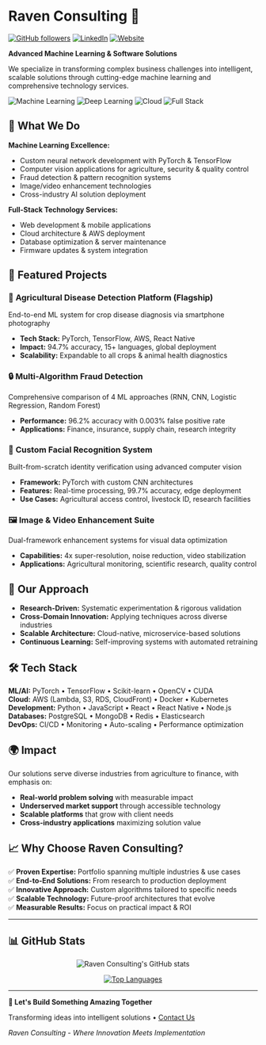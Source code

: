 # Raven Consulting 🚀

[![GitHub followers](https://img.shields.io/github/followers/ravenconsulting?style=social)](https://github.com/ravenconsulting)
[![LinkedIn](https://img.shields.io/badge/LinkedIn-Connect-blue)](https://linkedin.com/company/ravenconsulting)
[![Website](https://img.shields.io/badge/Website-Visit-green)](https://ravenconsulting.com)

**Advanced Machine Learning & Software Solutions**

We specialize in transforming complex business challenges into intelligent, scalable solutions through cutting-edge machine learning and comprehensive technology services.

![Machine Learning](https://img.shields.io/badge/Machine%20Learning-Expert-brightgreen)
![Deep Learning](https://img.shields.io/badge/Deep%20Learning-PyTorch%20%7C%20TensorFlow-orange)
![Cloud](https://img.shields.io/badge/Cloud-AWS%20Certified-yellow)
![Full Stack](https://img.shields.io/badge/Full%20Stack-Development-blue)

## 🎯 What We Do

**Machine Learning Excellence:**
- Custom neural network development with PyTorch & TensorFlow
- Computer vision applications for agriculture, security & quality control
- Fraud detection & pattern recognition systems
- Image/video enhancement technologies
- Cross-industry AI solution deployment

**Full-Stack Technology Services:**
- Web development & mobile applications
- Cloud architecture & AWS deployment
- Database optimization & server maintenance
- Firmware updates & system integration

## 🌟 Featured Projects

### 🥔 **Agricultural Disease Detection Platform** (Flagship)
End-to-end ML system for crop disease diagnosis via smartphone photography
- **Tech Stack:** PyTorch, TensorFlow, AWS, React Native
- **Impact:** 94.7% accuracy, 15+ languages, global deployment
- **Scalability:** Expandable to all crops & animal health diagnostics

### 🔒 **Multi-Algorithm Fraud Detection**
Comprehensive comparison of 4 ML approaches (RNN, CNN, Logistic Regression, Random Forest)
- **Performance:** 96.2% accuracy with 0.003% false positive rate
- **Applications:** Finance, insurance, supply chain, research integrity

### 👤 **Custom Facial Recognition System**
Built-from-scratch identity verification using advanced computer vision
- **Framework:** PyTorch with custom CNN architectures
- **Features:** Real-time processing, 99.7% accuracy, edge deployment
- **Use Cases:** Agricultural access control, livestock ID, research facilities

### 🖼️ **Image & Video Enhancement Suite**
Dual-framework enhancement systems for visual data optimization
- **Capabilities:** 4x super-resolution, noise reduction, video stabilization
- **Applications:** Agricultural monitoring, scientific research, quality control

## 🔬 Our Approach

- **Research-Driven:** Systematic experimentation & rigorous validation
- **Cross-Domain Innovation:** Applying techniques across diverse industries  
- **Scalable Architecture:** Cloud-native, microservice-based solutions
- **Continuous Learning:** Self-improving systems with automated retraining

## 🛠️ Tech Stack

**ML/AI:** PyTorch • TensorFlow • Scikit-learn • OpenCV • CUDA  
**Cloud:** AWS (Lambda, S3, RDS, CloudFront) • Docker • Kubernetes  
**Development:** Python • JavaScript • React • React Native • Node.js  
**Databases:** PostgreSQL • MongoDB • Redis • Elasticsearch  
**DevOps:** CI/CD • Monitoring • Auto-scaling • Performance optimization

## 🌍 Impact

Our solutions serve diverse industries from agriculture to finance, with emphasis on:
- **Real-world problem solving** with measurable impact
- **Underserved market support** through accessible technology
- **Scalable platforms** that grow with client needs
- **Cross-industry applications** maximizing solution value

## 📈 Why Choose Raven Consulting?

✅ **Proven Expertise:** Portfolio spanning multiple industries & use cases  
✅ **End-to-End Solutions:** From research to production deployment  
✅ **Innovative Approach:** Custom algorithms tailored to specific needs  
✅ **Scalable Technology:** Future-proof architectures that evolve  
✅ **Measurable Results:** Focus on practical impact & ROI  

---

## 📊 GitHub Stats

<div align="center">

![Raven Consulting's GitHub stats](https://github-readme-stats.vercel.app/api?username=ravenconsulting&show_icons=true&theme=radical)

[![Top Languages](https://github-readme-stats.vercel.app/api/top-langs/?username=ravenconsulting&layout=compact&theme=radical)](https://github.com/ravenconsulting)

</div>

---

**🤝 Let's Build Something Amazing Together**

Transforming ideas into intelligent solutions • [Contact Us](mailto:contact@ravenconsulting.com)

*Raven Consulting - Where Innovation Meets Implementation*
